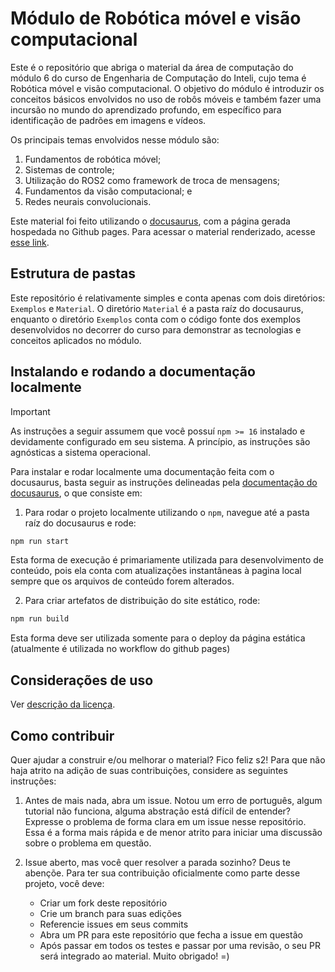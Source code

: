 # Módulo de Robótica móvel e visão computacional

Este é o repositório que abriga o material da área de computação do módulo 6 do
curso de Engenharia de Computação do Inteli, cujo tema é Robótica móvel e visão
computacional. O objetivo do módulo é introduzir os conceitos básicos
envolvidos no uso de robôs móveis e também fazer uma incursão no mundo do
aprendizado profundo, em específico para identificação de padrões em imagens e
vídeos.

Os principais temas envolvidos nesse módulo são:
1. Fundamentos de robótica móvel;
2. Sistemas de controle;
3. Utilização do ROS2 como framework de troca de mensagens;
4. Fundamentos da visão computacional; e
5. Redes neurais convolucionais.

Este material foi feito utilizando o [docusaurus](https://docusaurus.io/), com
a página gerada hospedada no Github pages. Para acessar o material renderizado,
acesse [esse link](https://rmnicola.github.io/m6-ec-encontros/).

## Estrutura de pastas

Este repositório é relativamente simples e conta apenas com dois diretórios:
`Exemplos` e `Material`. O diretório `Material` é a pasta raíz do docusaurus,
enquanto o diretório `Exemplos` conta com o código fonte dos exemplos
desenvolvidos no decorrer do curso para demonstrar as tecnologias e conceitos
aplicados no módulo.

## Instalando e rodando a documentação localmente

> [!IMPORTANT]  
> As instruções a seguir assumem que você possuí `npm >= 16` instalado e
> devidamente configurado em seu sistema. A princípio, as instruções são
> agnósticas a sistema operacional.

Para instalar e rodar localmente uma documentação feita com o docusaurus, basta
seguir as instruções delineadas pela [documentação do
docusaurus](https://docusaurus.io/docs/installation#running-the-development-server),
o que consiste em:

1. Para rodar o projeto localmente utilizando o `npm`, navegue até a pasta raíz
   do docusaurus e rode:

```bash
npm run start
```

Esta forma de execução é primariamente utilizada para desenvolvimento de
conteúdo, pois ela conta com atualizações instantâneas à pagina local sempre
que os arquivos de conteúdo forem alterados.

2. Para criar artefatos de distribuição do site estático, rode:

```bash
npm run build
```

Esta forma deve ser utilizada somente para o deploy da página estática
(atualmente é utilizada no workflow do github pages)

## Considerações de uso

Ver [descrição da licença](./LICENSE).

## Como contribuir

Quer ajudar a construir e/ou melhorar o material? Fico feliz s2! Para que não
haja atrito na adição de suas contribuições, considere as seguintes instruções:

1. Antes de mais nada, abra um issue. Notou um erro de português, algum
   tutorial não funciona, alguma abstração está difícil de entender? Expresse o
   problema de forma clara em um issue nesse repositório. Essa é a forma mais
   rápida e de menor atrito para iniciar uma discussão sobre o problema em
   questão.

2. Issue aberto, mas você quer resolver a parada sozinho? Deus te abençõe. Para
   ter sua contribuição oficialmente como parte desse projeto, você deve:

   * Criar um fork deste repositório
   * Crie um branch para suas edições
   * Referencie issues em seus commits
   * Abra um PR para este repositório que fecha a issue em questão
   * Após passar em todos os testes e passar por uma revisão, o seu PR será
     integrado ao material. Muito obrigado! =)
